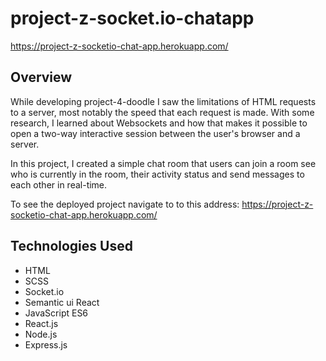 # project-z-socket.io-chatapp

https://project-z-socketio-chat-app.herokuapp.com/

## Overview
While developing project-4-doodle I saw the limitations of HTML requests to a server, most notably the speed that each request is made. With some research, I learned about Websockets and how that makes it possible to open a two-way interactive session between the user's browser and a server.

In this project, I created a simple chat room that users can join a room see who is currently in the room, their activity status and send messages to each other in real-time.

To see the deployed project navigate to to this address: https://project-z-socketio-chat-app.herokuapp.com/

## Technologies Used
* HTML
* SCSS
* Socket.io
* Semantic ui React
* JavaScript ES6
* React.js
* Node.js
* Express.js